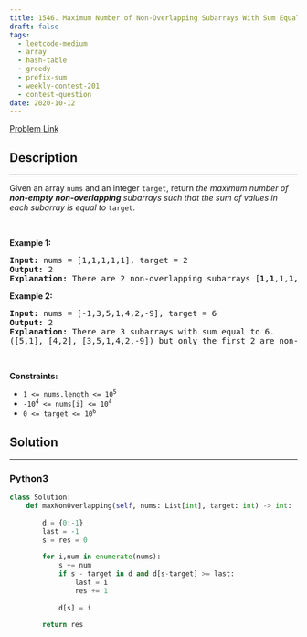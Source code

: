 ```yaml
---
title: 1546. Maximum Number of Non-Overlapping Subarrays With Sum Equals Target
draft: false
tags: 
  - leetcode-medium
  - array
  - hash-table
  - greedy
  - prefix-sum
  - weekly-contest-201
  - contest-question
date: 2020-10-12
---
```


[Problem Link](https://leetcode.com/problems/maximum-number-of-non-overlapping-subarrays-with-sum-equals-target/)

## Description

---
<p>Given an array <code>nums</code> and an integer <code>target</code>, return <em>the maximum number of <strong>non-empty</strong> <strong>non-overlapping</strong> subarrays such that the sum of values in each subarray is equal to</em> <code>target</code>.</p>

<p>&nbsp;</p>
<p><strong class="example">Example 1:</strong></p>

<pre>
<strong>Input:</strong> nums = [1,1,1,1,1], target = 2
<strong>Output:</strong> 2
<strong>Explanation:</strong> There are 2 non-overlapping subarrays [<strong>1,1</strong>,1,<strong>1,1</strong>] with sum equals to target(2).
</pre>

<p><strong class="example">Example 2:</strong></p>

<pre>
<strong>Input:</strong> nums = [-1,3,5,1,4,2,-9], target = 6
<strong>Output:</strong> 2
<strong>Explanation:</strong> There are 3 subarrays with sum equal to 6.
([5,1], [4,2], [3,5,1,4,2,-9]) but only the first 2 are non-overlapping.
</pre>

<p>&nbsp;</p>
<p><strong>Constraints:</strong></p>

<ul>
	<li><code>1 &lt;= nums.length &lt;= 10<sup>5</sup></code></li>
	<li><code>-10<sup>4</sup> &lt;= nums[i] &lt;= 10<sup>4</sup></code></li>
	<li><code>0 &lt;= target &lt;= 10<sup>6</sup></code></li>
</ul>


## Solution

---
### Python3
``` py title='maximum-number-of-non-overlapping-subarrays-with-sum-equals-target'
class Solution:
    def maxNonOverlapping(self, nums: List[int], target: int) -> int:
        
        d = {0:-1}
        last = -1
        s = res = 0
        
        for i,num in enumerate(nums):
            s += num
            if s - target in d and d[s-target] >= last:
                last = i
                res += 1
            
            d[s] = i
        
        return res
```

